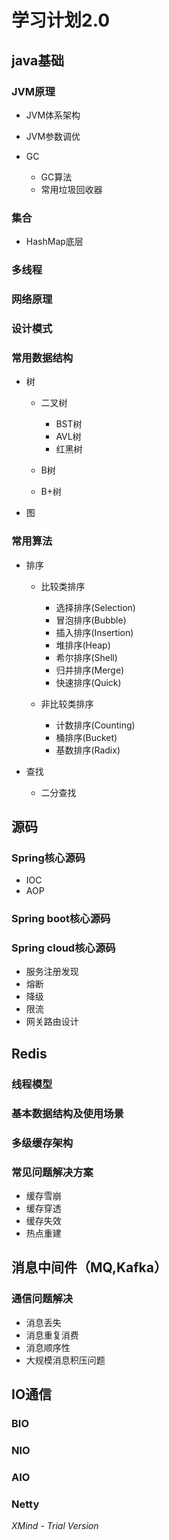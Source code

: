 # 学习计划2.0

## java基础

### JVM原理

- JVM体系架构
- JVM参数调优
- GC

	- GC算法
	- 常用垃圾回收器

### 集合

- HashMap底层

### 多线程

### 网络原理

### 设计模式

### 常用数据结构

- 树

	- 二叉树

		- BST树
		- AVL树
		- 红黑树

	- B树
	- B+树

- 图

### 常用算法

- 排序

	- 比较类排序

		- 选择排序(Selection)
		- 冒泡排序(Bubble)
		- 插入排序(Insertion)
		- 堆排序(Heap)
		- 希尔排序(Shell)
		- 归并排序(Merge)
		- 快速排序(Quick)

	- 非比较类排序

		- 计数排序(Counting)
		- 桶排序(Bucket)
		- 基数排序(Radix)

- 查找

	- 二分查找

## 源码

### Spring核心源码

- IOC
- AOP

### Spring boot核心源码

### Spring cloud核心源码

- 服务注册发现
- 熔断
- 降级
- 限流
- 网关路由设计

## Redis

### 线程模型

### 基本数据结构及使用场景

### 多级缓存架构

### 常见问题解决方案

- 缓存雪崩
- 缓存穿透
- 缓存失效
- 热点重建

## 消息中间件（MQ,Kafka）

### 通信问题解决

- 消息丢失
- 消息重复消费
- 消息顺序性
- 大规模消息积压问题

## IO通信

### BIO

### NIO

### AIO

### Netty

*XMind - Trial Version*